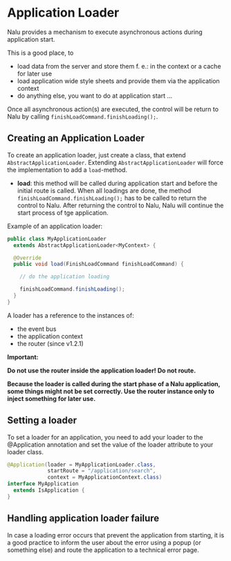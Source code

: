# Application Loader
Nalu provides a mechanism to execute asynchronous actions during application start.

This is a good place, to

* load data from the server and store them f. e.: in the context or a cache for later use
* load application wide style sheets and provide them via the application context
* do anything else, you want to do at application start ...

Once all asynchronous action(s) are executed, the control will be return to Nalu by calling `finishLoadCommand.finishLoading();`.

## Creating an Application Loader
To create an application loader, just create a class, that extend `AbstractApplicationLoader`. Extending `AbstractApplicationLoader` will force the implementation to add a `load`-method.

* **load**: this method will be called during application start and before the initial route is called. When all loadings are done, the method `finishLoadCommand.finishLoading();` has to be called to return the control to Nalu. After returning the control to Nalu, Nalu will continue the start process of tge application.

Example of an application loader:

```java
public class MyApplicationLoader
  extends AbstractApplicationLoader<MyContext> {

  @Override
  public void load(FinishLoadCommand finishLoadCommand) {

    // do the application loading

    finishLoadCommand.finishLoading();
  }
}
```
A loader has a reference to the instances of:

* the event bus
* the application context
* the router (since v1.2.1)

**Important:**

**Do not use the router inside the application loader! Do not route.**

**Because the loader is called during the start phase of a Nalu application, some things might not be set correctly. Use the router instance only to inject something for later use.**

## Setting a loader
To set a loader for an application, you need to add your loader to the @Application annotation and set the value of the loader attribute to your loader class.

```java
@Application(loader = MyApplicationLoader.class,
             startRoute = "/application/search",
             context = MyApplicationContext.class)
interface MyApplication
  extends IsApplication {
}
```

## Handling application loader failure
In case a loading error occurs that prevent the application from starting, it is a good practice to inform the user about the error using a popup (or something else) and route the application to a technical error page.


